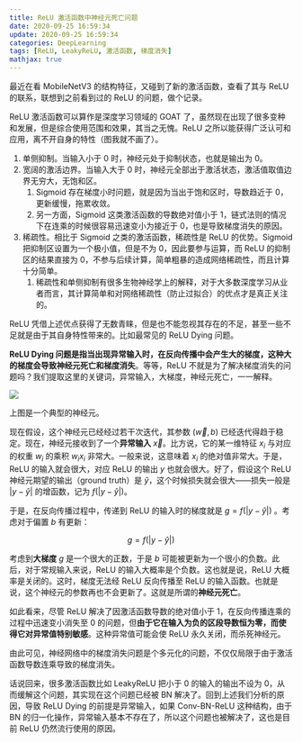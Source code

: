 ```yaml
---
title: ReLU 激活函数中神经元死亡问题
date: 2020-09-25 16:59:34
update: 2020-09-25 16:59:34
categories: DeepLearning
tags: [ReLU, LeakyReLU, 激活函数, 梯度消失]
mathjax: true
---
```


最近在看 MobileNetV3 的结构特征，又碰到了新的激活函数，查看了其与 ReLU 的联系，联想到之前看到过的 ReLU 的问题，做个记录。

<!-- more -->

ReLU 激活函数可以算作是深度学习领域的 GOAT 了，虽然现在出现了很多变种和发展，但是综合使用范围和效果，其当之无愧。ReLU 之所以能获得广泛认可和应用，离不开自身的特性（图我就不画了）。

1. 单侧抑制。当输入小于 0 时，神经元处于抑制状态，也就是输出为 0。
2. 宽阔的激活边界。当输入大于 0 时，神经元全部出于激活状态，激活值取值边界无穷大，无饱和区。
   1. Sigmoid 存在梯度小时问题，就是因为当出于饱和区时，导数趋近于 0，更新缓慢，拖累收敛。
   2. 另一方面，Sigmoid 这类激活函数的导数绝对值小于 1，链式法则的情况下在连乘的时候很容易迅速变小为接近于 0，也是导致梯度消失的原因。
3. 稀疏性。相比于 Sigmoid 之类的激活函数，稀疏性是 ReLU 的优势。Sigmoid 把抑制区设置为一个极小值，但是不为 0，因此要参与运算，而 ReLU 的抑制区的结果直接为 0，不参与后续计算，简单粗暴的造成网络稀疏性，而且计算十分简单。
   1. 稀疏性和单侧抑制有很多生物神经学上的解释，对于大多数深度学习从业者而言，其计算简单和对网络稀疏性（防止过拟合）的优点才是真正关注的。

ReLU 凭借上述优点获得了无数青睐，但是也不能忽视其存在的不足，甚至一些不足就是由于其自身特性带来的。比如最常见的 ReLU Dying 问题。

**ReLU Dying 问题是指当出现异常输入时，在反向传播中会产生大的梯度，这种大的梯度会导致神经元死亡和梯度消失**。等等，ReLU 不就是为了解决梯度消失的问题吗？我们提取这里的关键词，异常输入，大梯度，神经元死亡，一一解释。

![](/images/posts/dl/relu/neural_cell.jpg)

上图是一个典型的神经元。

现在假设，这个神经元已经经过若干次迭代，其参数 $(\vec w, b)$ 已经迭代得趋于稳定。现在，神经元接收到了一个**异常输入** $\vec x$。比方说，它的某一维特征 $x_i$ 与对应的权重 $w_i$ 的乘积 $w_ix_i$ 非常大。一般来说，这意味着 $x_i$ 的绝对值非常大。于是，ReLU 的输入就会很大，对应 ReLU 的输出 $y$ 也就会很大。好了，假设这个 ReLU 神经元期望的输出（ground truth）是 $\hat y$，这个时候损失就会很大——损失一般是 $\lvert y - \hat y\rvert$ 的增函数，记为 $f\bigl(\lvert y - \hat y\rvert\bigr)$。

于是，在反向传播过程中，传递到 ReLU 的输入时的梯度就是 $g = f\bigl(\lvert y - \hat y\rvert\bigr)$ 。考虑对于偏置 $b$ 有更新：

$$
g = f\bigl(\lvert y - \hat y\rvert\bigr)
$$

考虑到**大梯度** $g$ 是一个很大的正数，于是 $b$ 可能被更新为一个很小的负数。此后，对于常规输入来说，ReLU 的输入大概率是个负数。这也就是说，ReLU 大概率是关闭的。这时，梯度无法经 ReLU 反向传播至 ReLU 的输入函数。也就是说，这个神经元的参数再也不会更新了。这就是所谓的**神经元死亡**。

如此看来，尽管 ReLU 解决了因激活函数导数的绝对值小于 1，在反向传播连乘的过程中迅速变小消失至 0 的问题，但**由于它在输入为负的区段导数恒为零，而使得它对异常值特别敏感**。这种异常值可能会使 ReLU 永久关闭，而杀死神经元。

由此可见，神经网络中的梯度消失问题是个多元化的问题，不仅仅局限于由于激活函数导数连乘导致的梯度消失。

话说回来，很多激活函数比如 LeakyReLU 把小于 0 的输入的输出不设为 0，从而缓解这个问题，其实现在这个问题已经被 BN 解决了。回到上述我们分析的原因，导致 ReLU Dying 的前提是异常输入，如果 Conv-BN-ReLU 这种结构，由于 BN 的归一化操作，异常输入基本不存在了，所以这个问题也被解决了，这也是目前 ReLU 仍然流行使用的原因。
   